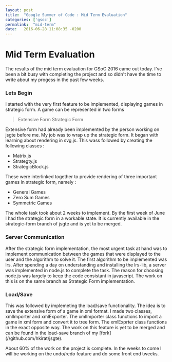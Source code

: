 ```yaml
---
layout: post
title:  "Google Summer of Code : Mid Term Evaluation"
categories: ['gsoc']
permalink:  "mid-term"
date:   2016-06-28 11:08:35 -0200
---
```

<h1> Mid Term Evaluation </h1>
The results of the mid term evaluation for GSoC 2016 came out today. I've been a bit busy with completing the project and so didn't have the time to write about my progess in the past few weeks.

<h3> Lets Begin </h3>
I started with the very first feature to be implemented, displaying games in strategic form. A game can be represented in two forms

> Extensive Form
> Strategic Form

Extensive form had already been implemented by the person working on jsgte before me. My job was to wrap up the strategic form.
It began with learning about rendering in svg.js. This wass followed by creating the following classes : 
 - Matrix.js
 - Strategty.js
 - StrategicBlock.js

These were interlinked together to provide rendering of three important games in strategic form, namely : 
 - General Games
 - Zero Sum Games
 - Symmetric Games

The whole task took about 2 weeks to implement. By the first week of June I had the strategic form in a workable state. It is currently available in the strategic-form branch of jsgte and is yet to be merged.

<h3> Server Communication </h3>
After the strategic form implementation, the most urgent task at hand was to implement communication between the games that were displayed to the user and the algorithm to solve it. 
The first algorithm to be implemented was lrs.
After spending a day on understanding and installing the lrs-lib, a server was implemented in node.js to complete the task. 
The reason for choosing node.js was largely to keep the code consistant in javascript.
The work on this is on the same branch as Strategic Form implementation.

<h3> Load/Save </h3>
This was followed by implemeting the load/save functionality.
The idea is to save the extensive form of a game in xml format.
I made two classes, xmlImporter and xmlExporter. 
The xmlImporter class functions to import a game in xml form and convert it to tree form.
The xmlExprter class functions in the exact opposite way.
The work on this feature is yet to be merged and can be found in the load-save branch of my [fork](//github.com/hkirat/jsgte). 

About 60% of the work on the project is complete. In the weeks to come I will be working on the undo/redo feature and do some front end tweeks.
